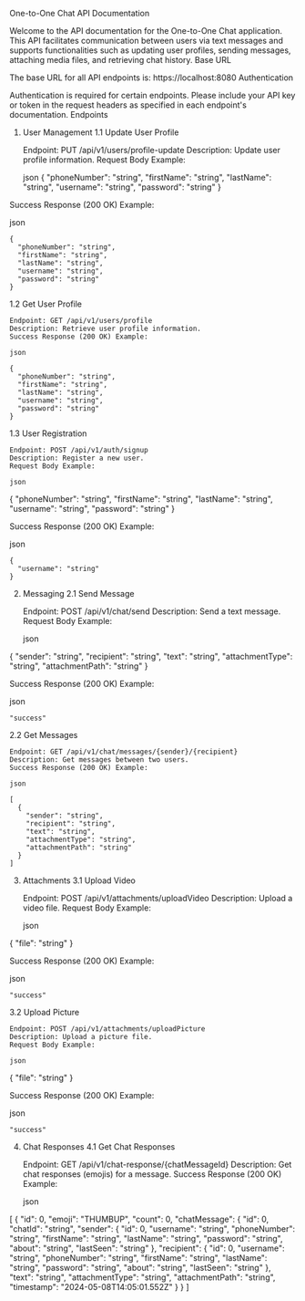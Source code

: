 One-to-One Chat API Documentation

Welcome to the API documentation for the One-to-One Chat application. This API facilitates communication between users via text messages and supports functionalities such as updating user profiles, sending messages, attaching media files, and retrieving chat history.
Base URL

The base URL for all API endpoints is: https://localhost:8080
Authentication

Authentication is required for certain endpoints. Please include your API key or token in the request headers as specified in each endpoint's documentation.
Endpoints
1. User Management
1.1 Update User Profile

    Endpoint: PUT /api/v1/users/profile-update
    Description: Update user profile information.
    Request Body Example:

    json
{
  "phoneNumber": "string",
  "firstName": "string",
  "lastName": "string",
  "username": "string",
  "password": "string"
}

Success Response (200 OK) Example:

json

    {
      "phoneNumber": "string",
      "firstName": "string",
      "lastName": "string",
      "username": "string",
      "password": "string"
    }

1.2 Get User Profile

    Endpoint: GET /api/v1/users/profile
    Description: Retrieve user profile information.
    Success Response (200 OK) Example:

    json

    {
      "phoneNumber": "string",
      "firstName": "string",
      "lastName": "string",
      "username": "string",
      "password": "string"
    }

1.3 User Registration

    Endpoint: POST /api/v1/auth/signup
    Description: Register a new user.
    Request Body Example:

    json

{
  "phoneNumber": "string",
  "firstName": "string",
  "lastName": "string",
  "username": "string",
  "password": "string"
}

Success Response (200 OK) Example:

json

    {
      "username": "string"
    }

2. Messaging
2.1 Send Message

    Endpoint: POST /api/v1/chat/send
    Description: Send a text message.
    Request Body Example:

    json

{
  "sender": "string",
  "recipient": "string",
  "text": "string",
  "attachmentType": "string",
  "attachmentPath": "string"
}

Success Response (200 OK) Example:

json

    "success"

2.2 Get Messages

    Endpoint: GET /api/v1/chat/messages/{sender}/{recipient}
    Description: Get messages between two users.
    Success Response (200 OK) Example:

    json

    [
      {
        "sender": "string",
        "recipient": "string",
        "text": "string",
        "attachmentType": "string",
        "attachmentPath": "string"
      }
    ]

3. Attachments
3.1 Upload Video

    Endpoint: POST /api/v1/attachments/uploadVideo
    Description: Upload a video file.
    Request Body Example:

    json

{
  "file": "string"
}

Success Response (200 OK) Example:

json

    "success"

3.2 Upload Picture

    Endpoint: POST /api/v1/attachments/uploadPicture
    Description: Upload a picture file.
    Request Body Example:

    json

{
  "file": "string"
}

Success Response (200 OK) Example:

json

    "success"

4. Chat Responses
4.1 Get Chat Responses

    Endpoint: GET /api/v1/chat-response/{chatMessageId}
    Description: Get chat responses (emojis) for a message.
    Success Response (200 OK) Example:

    json

[
  {
    "id": 0,
    "emoji": "THUMBUP",
    "count": 0,
    "chatMessage": {
      "id": 0,
      "chatId": "string",
      "sender": {
        "id": 0,
        "username": "string",
        "phoneNumber": "string",
        "firstName": "string",
        "lastName": "string",
        "password": "string",
        "about": "string",
        "lastSeen": "string"
      },
      "recipient": {
        "id": 0,
        "username": "string",
        "phoneNumber": "string",
        "firstName": "string",
        "lastName": "string",
        "password": "string",
        "about": "string",
        "lastSeen": "string"
      },
      "text": "string",
      "attachmentType": "string",
      "attachmentPath": "string",
      "timestamp": "2024-05-08T14:05:01.552Z"
    }
  }
]
